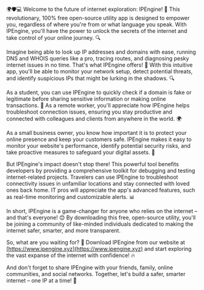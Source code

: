 🌍🛡️💻 Welcome to the future of internet exploration: IPEngine! 🚀 This revolutionary, 100% free open-source utility app is designed to empower you, regardless of where you're from or what language you speak. With IPEngine, you'll have the power to unlock the secrets of the internet and take control of your online journey. 🔍

Imagine being able to look up IP addresses and domains with ease, running DNS and WHOIS queries like a pro, tracing routes, and diagnosing pesky internet issues in no time. That's what IPEngine offers! 📡 With this intuitive app, you'll be able to monitor your network setup, detect potential threats, and identify suspicious IPs that might be lurking in the shadows. 🔍

As a student, you can use IPEngine to quickly check if a domain is fake or legitimate before sharing sensitive information or making online transactions. 💸 As a remote worker, you'll appreciate how IPEngine helps troubleshoot connection issues, ensuring you stay productive and connected with colleagues and clients from anywhere in the world. 🌍

As a small business owner, you know how important it is to protect your online presence and keep your customers safe. IPEngine makes it easy to monitor your website's performance, identify potential security risks, and take proactive measures to safeguard your digital assets. 💪

But IPEngine's impact doesn't stop there! This powerful tool benefits developers by providing a comprehensive toolkit for debugging and testing internet-related projects. Travelers can use IPEngine to troubleshoot connectivity issues in unfamiliar locations and stay connected with loved ones back home. IT pros will appreciate the app's advanced features, such as real-time monitoring and customizable alerts. 📊

In short, IPEngine is a game-changer for anyone who relies on the internet – and that's everyone! 😊 By downloading this free, open-source utility, you'll be joining a community of like-minded individuals dedicated to making the internet safer, smarter, and more transparent.

So, what are you waiting for? 🤔 Download IPEngine from our website at [https://www.ipengine.xyz](https://www.ipengine.xyz) and start exploring the vast expanse of the internet with confidence! 🔥

And don't forget to share IPEngine with your friends, family, online communities, and social networks. Together, let's build a safer, smarter internet – one IP at a time! 🌟